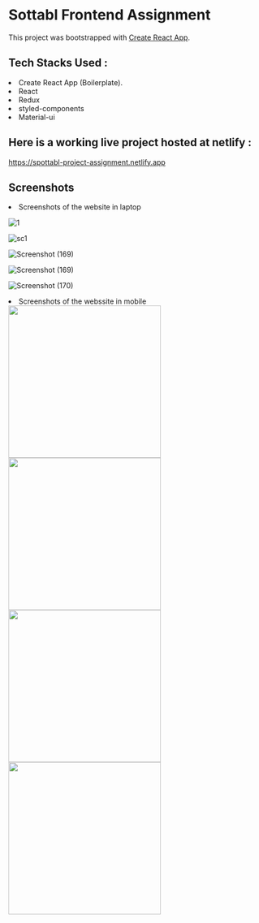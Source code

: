 # Sottabl Frontend Assignment

This project was bootstrapped with [Create React App](https://github.com/facebook/create-react-app).

## Tech Stacks Used :
  <li>Create React App (Boilerplate).</li>
  <li>React</li> 
  <li>Redux</li>
  <li>styled-components</li>
  <li>Material-ui</li>
  
## Here is a working live project hosted at netlify :
   https://spottabl-project-assignment.netlify.app

## Screenshots
<li>Screenshots of the website in laptop</li>


![1](https://user-images.githubusercontent.com/95492981/169677192-2d557131-077a-4c42-942c-65d56d85c3ce.png)


![sc1](https://user-images.githubusercontent.com/95492981/169677292-7b15d52b-9ec7-4efb-abed-d3d4ab279da9.png)


![Screenshot (169)](https://user-images.githubusercontent.com/95492981/169677303-7a176c37-a4b5-4c84-a6d3-1b5b192826f3.png)


![Screenshot (169)](https://user-images.githubusercontent.com/95492981/169677315-4b4515d5-af43-481a-93dc-28d34516ea76.png)


![Screenshot (170)](https://user-images.githubusercontent.com/95492981/169677339-2b99ffdd-8bb7-4604-9e41-87ba74420359.png)

<li>Screenshots of the webssite in mobile</li>


<div style="textAlign:'center'">
<img src="https://user-images.githubusercontent.com/95492981/169677373-92011a8e-0653-4bc4-ad62-e06ee9f3f0b3.jpg"  width="300px,margin-left:'0.6rem'" />

<img src="https://user-images.githubusercontent.com/95492981/169677390-7a2af22e-a832-4c1f-8b73-1b69ff462e68.jpg" width="300px"/>

<img src="https://user-images.githubusercontent.com/95492981/169677398-9ba7ee85-fa8c-4fc4-a85e-e411bd72face.jpg" width="300px"/>

<img src="https://user-images.githubusercontent.com/95492981/169677406-ff45ce82-31a7-409b-bb3a-3742624210de.jpg" width="300px"/>
</div>

